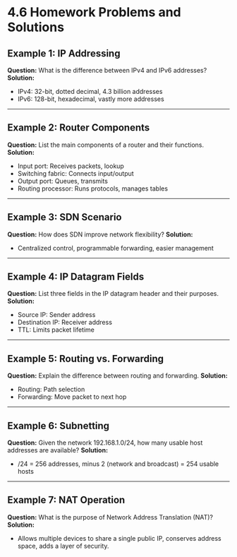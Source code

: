 # 4.6 Homework Problems and Solutions

## Example 1: IP Addressing
**Question:**
What is the difference between IPv4 and IPv6 addresses?
**Solution:**
- IPv4: 32-bit, dotted decimal, 4.3 billion addresses
- IPv6: 128-bit, hexadecimal, vastly more addresses

---

## Example 2: Router Components
**Question:**
List the main components of a router and their functions.
**Solution:**
- Input port: Receives packets, lookup
- Switching fabric: Connects input/output
- Output port: Queues, transmits
- Routing processor: Runs protocols, manages tables

---

## Example 3: SDN Scenario
**Question:**
How does SDN improve network flexibility?
**Solution:**
- Centralized control, programmable forwarding, easier management

---

## Example 4: IP Datagram Fields
**Question:**
List three fields in the IP datagram header and their purposes.
**Solution:**
- Source IP: Sender address
- Destination IP: Receiver address
- TTL: Limits packet lifetime

---

## Example 5: Routing vs. Forwarding
**Question:**
Explain the difference between routing and forwarding.
**Solution:**
- Routing: Path selection
- Forwarding: Move packet to next hop

---

## Example 6: Subnetting
**Question:**
Given the network 192.168.1.0/24, how many usable host addresses are available?
**Solution:**
- /24 = 256 addresses, minus 2 (network and broadcast) = 254 usable hosts

---

## Example 7: NAT Operation
**Question:**
What is the purpose of Network Address Translation (NAT)?
**Solution:**
- Allows multiple devices to share a single public IP, conserves address space, adds a layer of security. 